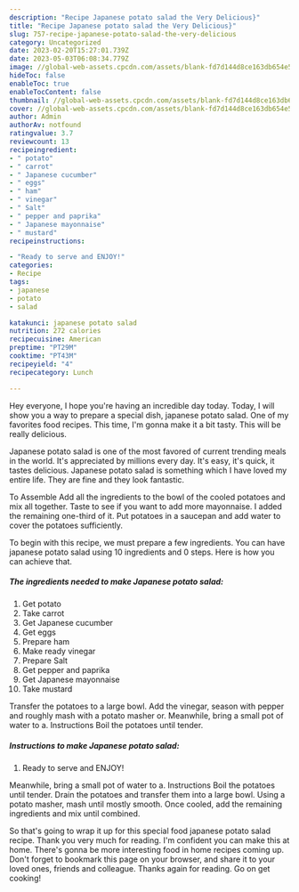 ```yaml
---
description: "Recipe Japanese potato salad the Very Delicious}"
title: "Recipe Japanese potato salad the Very Delicious}"
slug: 757-recipe-japanese-potato-salad-the-very-delicious
category: Uncategorized
date: 2023-02-20T15:27:01.739Z
date: 2023-05-03T06:08:34.779Z
image: //global-web-assets.cpcdn.com/assets/blank-fd7d144d8ce163db654e5a02c40b08a2775adb7897d16e4062681dc7e1b2800f.png
hideToc: false
enableToc: true
enableTocContent: false
thumbnail: //global-web-assets.cpcdn.com/assets/blank-fd7d144d8ce163db654e5a02c40b08a2775adb7897d16e4062681dc7e1b2800f.png
cover: //global-web-assets.cpcdn.com/assets/blank-fd7d144d8ce163db654e5a02c40b08a2775adb7897d16e4062681dc7e1b2800f.png
author: Admin
authorAv: notfound
ratingvalue: 3.7
reviewcount: 13
recipeingredient:
- " potato"
- " carrot"
- " Japanese cucumber"
- " eggs"
- " ham"
- " vinegar"
- " Salt"
- " pepper and paprika"
- " Japanese mayonnaise"
- " mustard"
recipeinstructions:

- "Ready to serve and ENJOY!"
categories:
- Recipe
tags:
- japanese
- potato
- salad

katakunci: japanese potato salad 
nutrition: 272 calories
recipecuisine: American
preptime: "PT29M"
cooktime: "PT43M"
recipeyield: "4"
recipecategory: Lunch

---
```



Hey everyone, I hope you're having an incredible day today. Today, I will show you a way to prepare a special dish, japanese potato salad. One of my favorites food recipes. This time, I'm gonna make it a bit tasty. This will be really delicious.

Japanese potato salad is one of the most favored of current trending meals in the world. It's appreciated by millions every day. It's easy, it's quick, it tastes delicious. Japanese potato salad is something which I have loved my entire life. They are fine and they look fantastic.

To Assemble Add all the ingredients to the bowl of the cooled potatoes and mix all together. Taste to see if you want to add more mayonnaise. I added the remaining one-third of it. Put potatoes in a saucepan and add water to cover the potatoes sufficiently.


To begin with this recipe, we must prepare a few ingredients. You can have japanese potato salad using 10 ingredients and 0 steps. Here is how you can achieve that.

<!--inarticleads1-->

##### The ingredients needed to make Japanese potato salad:

1. Get  potato
1. Take  carrot
1. Get  Japanese cucumber
1. Get  eggs
1. Prepare  ham
1. Make ready  vinegar
1. Prepare  Salt
1. Get  pepper and paprika
1. Get  Japanese mayonnaise
1. Take  mustard


Transfer the potatoes to a large bowl. Add the vinegar, season with pepper and roughly mash with a potato masher or. Meanwhile, bring a small pot of water to a. Instructions Boil the potatoes until tender. 

<!--inarticleads2-->

##### Instructions to make Japanese potato salad:


1. Ready to serve and ENJOY!

Meanwhile, bring a small pot of water to a. Instructions Boil the potatoes until tender. Drain the potatoes and transfer them into a large bowl. Using a potato masher, mash until mostly smooth. Once cooled, add the remaining ingredients and mix until combined. 

So that's going to wrap it up for this special food japanese potato salad recipe. Thank you very much for reading. I'm confident you can make this at home. There's gonna be more interesting food in home recipes coming up. Don't forget to bookmark this page on your browser, and share it to your loved ones, friends and colleague. Thanks again for reading. Go on get cooking!
